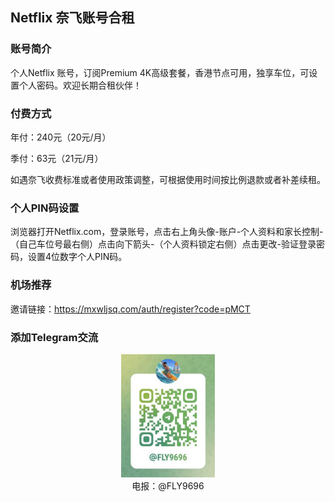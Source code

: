 ## Netflix 奈飞账号合租

### 账号简介

个人Netflix 账号，订阅Premium 4K高级套餐，香港节点可用，独享车位，可设置个人密码。欢迎长期合租伙伴！

### 付费方式

年付：240元（20元/月）

季付：63元（21元/月）

如遇奈飞收费标准或者使用政策调整，可根据使用时间按比例退款或者补差续租。

### 个人PIN码设置

浏览器打开Netflix.com，登录账号，点击右上角头像-账户-个人资料和家长控制-（自己车位号最右侧）点击向下箭头-（个人资料锁定右侧）点击更改-验证登录密码，设置4位数字个人PIN码。

### 机场推荐

邀请链接：https://mxwljsq.com/auth/register?code=pMCT

### 添加Telegram交流

<center><img src="/IMG/tg.jpg?raw=true" alt="tg" width="150" /></center><center>电报：@FLY9696</center>
